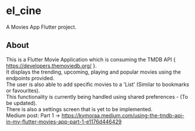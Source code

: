 # el_cine

A Movies App Flutter project.

## About

This is a Flutter Movie Application which is consuming the TMDB API { https://developers.themoviedb.org/ }. </br>
It displays the trending, upcoming, playing and popular movies using the endpoints provided. </br>
The user is also able to add specific movies to a 'List' (Similar to bookmarks or favourites). </br>
This functionality is currently being handled using shared preferences - (To be updated). </br>
There is also a settings screen that is yet to be implemented. </br>
Medium post: Part 1 -> https://kymoraa.medium.com/using-the-tmdb-api-in-my-flutter-movies-app-part-1-e1176d446429
